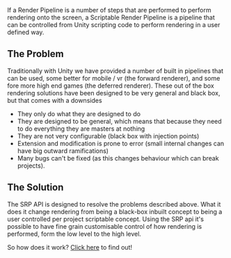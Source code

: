 If a Render Pipeline is a number of steps that are performed to perform rendering onto the screen, a Scriptable Render Pipeline is a pipeline that can be controlled from Unity scripting code to perform rendering in a user defined way.

## The Problem
Traditionally with Unity we have provided a number of built in pipelines that can be used, some better for mobile / vr (the forward renderer), and some fore more high end games (the deferred renderer). These out of the box rendering solutions have been designed to be very general and black box, but that comes with a downsides

* They only do what they are designed to do
* They are designed to be general, which means that because they need to do everything they are masters at nothing
* They are not very configurable (black box with injection points)
* Extension and modification is prone to error (small internal changes can have big outward ramifications)
* Many bugs can't be fixed (as this changes behaviour which can break projects).

## The Solution
The SRP API is designed to resolve the problems described above. What it does it change rendering from being a black-box inbuilt concept to being a user controlled per project scriptable concept. Using the SRP api it's possible to have fine grain customisable control of how rendering is performed, form the low level to the high level. 

So how does it work? [Click here](https://github.com/Unity-Technologies/ScriptableRenderPipeline/wiki/SRP-Asset) to find out!